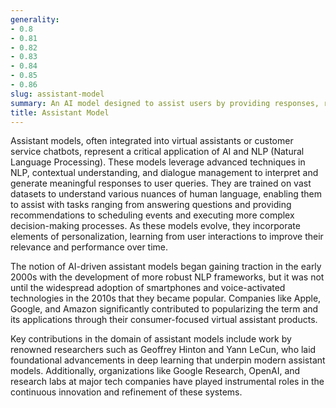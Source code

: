 ```yaml
---
generality:
- 0.8
- 0.81
- 0.82
- 0.83
- 0.84
- 0.85
- 0.86
slug: assistant-model
summary: An AI model designed to assist users by providing responses, recommendations, or information based on natural language input.
title: Assistant Model
---
```


Assistant models, often integrated into virtual assistants or customer service chatbots, represent a critical application of AI and NLP (Natural Language Processing). These models leverage advanced techniques in NLP, contextual understanding, and dialogue management to interpret and generate meaningful responses to user queries. They are trained on vast datasets to understand various nuances of human language, enabling them to assist with tasks ranging from answering questions and providing recommendations to scheduling events and executing more complex decision-making processes. As these models evolve, they incorporate elements of personalization, learning from user interactions to improve their relevance and performance over time.

The notion of AI-driven assistant models began gaining traction in the early 2000s with the development of more robust NLP frameworks, but it was not until the widespread adoption of smartphones and voice-activated technologies in the 2010s that they became popular. Companies like Apple, Google, and Amazon significantly contributed to popularizing the term and its applications through their consumer-focused virtual assistant products.

Key contributions in the domain of assistant models include work by renowned researchers such as Geoffrey Hinton and Yann LeCun, who laid foundational advancements in deep learning that underpin modern assistant models. Additionally, organizations like Google Research, OpenAI, and research labs at major tech companies have played instrumental roles in the continuous innovation and refinement of these systems.